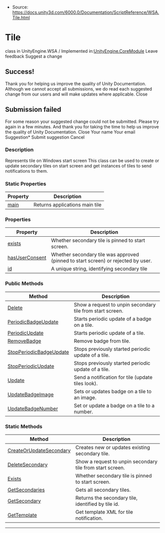 * Source: https://docs.unity3d.com/6000.0/Documentation/ScriptReference/WSA.Tile.html

# Tile
class in UnityEngine.WSA
/
Implemented in:[UnityEngine.CoreModule](https://docs.unity3d.com/6000.0/Documentation/ScriptReference/UnityEngine.CoreModule.html)
Leave feedback
Suggest a change
## Success!
Thank you for helping us improve the quality of Unity Documentation. Although we cannot accept all submissions, we do read each suggested change from our users and will make updates where applicable.
Close
## Submission failed
For some reason your suggested change could not be submitted. Please <a>try again</a> in a few minutes. And thank you for taking the time to help us improve the quality of Unity Documentation.
Close
Your name Your email Suggestion* Submit suggestion
Cancel
### Description
Represents tile on Windows start screen 
This class can be used to create or update secondary tiles on start screen and get instances of tiles to send notifications to them.
### Static Properties
Property | Description  
---|---  
[main](https://docs.unity3d.com/6000.0/Documentation/ScriptReference/WSA.Tile-main.html) | Returns applications main tile   
### Properties
Property | Description  
---|---  
[exists](https://docs.unity3d.com/6000.0/Documentation/ScriptReference/WSA.Tile-exists.html) | Whether secondary tile is pinned to start screen.   
[hasUserConsent](https://docs.unity3d.com/6000.0/Documentation/ScriptReference/WSA.Tile-hasUserConsent.html) | Whether secondary tile was approved (pinned to start screen) or rejected by user.   
[id](https://docs.unity3d.com/6000.0/Documentation/ScriptReference/WSA.Tile-id.html) | A unique string, identifying secondary tile  
### Public Methods
Method | Description  
---|---  
[Delete](https://docs.unity3d.com/6000.0/Documentation/ScriptReference/WSA.Tile.Delete.html) | Show a request to unpin secondary tile from start screen.  
[PeriodicBadgeUpdate](https://docs.unity3d.com/6000.0/Documentation/ScriptReference/WSA.Tile.PeriodicBadgeUpdate.html) | Starts periodic update of a badge on a tile.   
[PeriodicUpdate](https://docs.unity3d.com/6000.0/Documentation/ScriptReference/WSA.Tile.PeriodicUpdate.html) | Starts periodic update of a tile.   
[RemoveBadge](https://docs.unity3d.com/6000.0/Documentation/ScriptReference/WSA.Tile.RemoveBadge.html) | Remove badge from tile.  
[StopPeriodicBadgeUpdate](https://docs.unity3d.com/6000.0/Documentation/ScriptReference/WSA.Tile.StopPeriodicBadgeUpdate.html) | Stops previously started periodic update of a tile.  
[StopPeriodicUpdate](https://docs.unity3d.com/6000.0/Documentation/ScriptReference/WSA.Tile.StopPeriodicUpdate.html) | Stops previously started periodic update of a tile.  
[Update](https://docs.unity3d.com/6000.0/Documentation/ScriptReference/WSA.Tile.Update.html) | Send a notification for tile (update tiles look).  
[UpdateBadgeImage](https://docs.unity3d.com/6000.0/Documentation/ScriptReference/WSA.Tile.UpdateBadgeImage.html) | Sets or updates badge on a tile to an image.  
[UpdateBadgeNumber](https://docs.unity3d.com/6000.0/Documentation/ScriptReference/WSA.Tile.UpdateBadgeNumber.html) | Set or update a badge on a tile to a number.  
### Static Methods
Method | Description  
---|---  
[CreateOrUpdateSecondary](https://docs.unity3d.com/6000.0/Documentation/ScriptReference/WSA.Tile.CreateOrUpdateSecondary.html) | Creates new or updates existing secondary tile.  
[DeleteSecondary](https://docs.unity3d.com/6000.0/Documentation/ScriptReference/WSA.Tile.DeleteSecondary.html) | Show a request to unpin secondary tile from start screen.  
[Exists](https://docs.unity3d.com/6000.0/Documentation/ScriptReference/WSA.Tile.Exists.html) | Whether secondary tile is pinned to start screen.  
[GetSecondaries](https://docs.unity3d.com/6000.0/Documentation/ScriptReference/WSA.Tile.GetSecondaries.html) | Gets all secondary tiles.  
[GetSecondary](https://docs.unity3d.com/6000.0/Documentation/ScriptReference/WSA.Tile.GetSecondary.html) | Returns the secondary tile, identified by tile id.  
[GetTemplate](https://docs.unity3d.com/6000.0/Documentation/ScriptReference/WSA.Tile.GetTemplate.html) | Get template XML for tile notification.  
* * *
